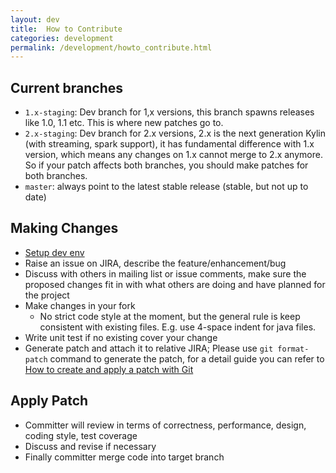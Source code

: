 ```yaml
---
layout: dev
title:  How to Contribute
categories: development
permalink: /development/howto_contribute.html
---
```


## Current branches
* `1.x-staging`: Dev branch for 1,x versions, this branch spawns releases like 1.0, 1.1 etc. This is where new patches go to.
* `2.x-staging`: Dev branch for 2.x versions, 2.x is the next generation Kylin (with streaming, spark support), it has fundamental difference with 1.x version, which means any changes on 1.x cannot merge to 2.x anymore. So if your patch affects both branches, you should make patches for both branches.
* `master`: always point to the latest stable release (stable, but not up to date)

## Making Changes
* [Setup dev env](/development/dev_env.html)
* Raise an issue on JIRA, describe the feature/enhancement/bug
* Discuss with others in mailing list or issue comments, make sure the proposed changes fit in with what others are doing and have planned for the project
* Make changes in your fork
	* No strict code style at the moment, but the general rule is keep consistent with existing files. E.g. use 4-space indent for java files.
* Write unit test if no existing cover your change
* Generate patch and attach it to relative JIRA; Please use `git format-patch` command to generate the patch, for a detail guide you can refer to [How to create and apply a patch with Git](https://ariejan.net/2009/10/26/how-to-create-and-apply-a-patch-with-git/)


## Apply Patch
* Committer will review in terms of correctness, performance, design, coding style, test coverage
* Discuss and revise if necessary
* Finally committer merge code into target branch

